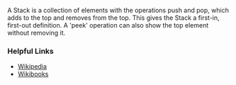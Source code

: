 A Stack is a collection of elements with the operations push and pop, which adds
to the top and removes from the top. This gives the Stack a first-in, first-out
definition. A 'peek' operation can also show the top element without removing it.  

### Helpful Links
 * [Wikipedia](https://en.wikipedia.org/wiki/Stack_(abstract_data_type))
 * [Wikibooks](https://en.wikibooks.org/wiki/Data_Structures/Stacks_and_Queues)
